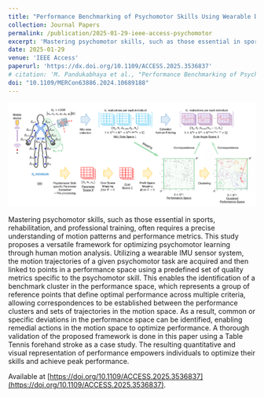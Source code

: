 ```yaml
---
title: "Performance Benchmarking of Psychomotor Skills Using Wearable Devices: An Application in Sport"
collection: Journal Papers
permalink: /publication/2025-01-29-ieee-access-psychomotor
excerpt: 'Mastering psychomotor skills, such as those essential in sports, rehabilitation, and professional training, often requires a precise understanding of motion patterns and performance metrics. This study proposes a versatile framework for optimizing psychomotor learning through human motion analysis. Utilizing a wearable IMU sensor system, the motion trajectories of a given psychomotor task are acquired and then linked to points in a performance space using a predefined set of quality metrics specific to the psychomotor skill. This enables the identification of a benchmark cluster in the performance space, which represents a group of reference points that define optimal performance across multiple criteria, allowing correspondences to be established between the performance clusters and sets of trajectories in the motion space. As a result, common or specific deviations in the performance space can be identified, enabling remedial actions in the motion space to optimize performance. A thorough validation of the proposed framework is done in this paper using a Table Tennis forehand stroke as a case study. The resulting quantitative and visual representation of performance empowers individuals to optimize their skills and achieve peak performance.'
date: 2025-01-29
venue: 'IEEE Access'
paperurl: 'https://dx.doi.org/10.1109/ACCESS.2025.3536837'
# citation: 'M. Pandukabhaya et al., "Performance Benchmarking of Psychomotor Skills Using Wearable Devices: An Application in Sport,", Volume 13, pp. 25432-25445, doi: 10.1109/ACCESS.2025.3536837.'
doi: "10.1109/MERCon63886.2024.10689188"
---
```


![Overview of the framework](/images/ieee_access_overall.png)

Mastering psychomotor skills, such as those essential in sports, rehabilitation, and professional training, often requires a precise understanding of motion patterns and performance metrics. This study proposes a versatile framework for optimizing psychomotor learning through human motion analysis. Utilizing a wearable IMU sensor system, the motion trajectories of a given psychomotor task are acquired and then linked to points in a performance space using a predefined set of quality metrics specific to the psychomotor skill. This enables the identification of a benchmark cluster in the performance space, which represents a group of reference points that define optimal performance across multiple criteria, allowing correspondences to be established between the performance clusters and sets of trajectories in the motion space. As a result, common or specific deviations in the performance space can be identified, enabling remedial actions in the motion space to optimize performance. A thorough validation of the proposed framework is done in this paper using a Table Tennis forehand stroke as a case study. The resulting quantitative and visual representation of performance empowers individuals to optimize their skills and achieve peak performance.

Available at [https://doi.org/10.1109/ACCESS.2025.3536837](https://doi.org/10.1109/ACCESS.2025.3536837).

